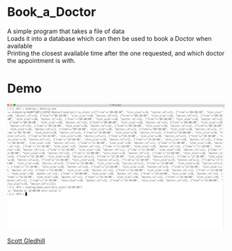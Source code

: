 # Book_a_Doctor

  A simple program that takes a file of data<br>
  Loads it into a database which can then be used to book a Doctor when available<br>
  Printing the closest available time after the one requested, and which doctor the appointment is with.

# Demo

![demo.gif](https://github.com/ScottGledhill/Book_a_Doctor/blob/master/demo.gif)

[Scott Gledhill](https://github.com/ScottGledhill)
